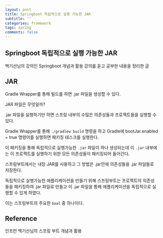 ```yaml
---
layout: post
title: Springboot 독립적으로 실행 가능한 JAR
subtitle: ''
categories: framework
tags: spring
comments: false
---
```


## Springboot 독립적으로 실행 가능한 JAR

백기선님의 강의인 Springboot 개념과 활용 강의를 듣고 공부한 내용을 정리한 글

## JAR

Gradle Wrapper를 통해 빌드를 하면 .jar 파일을 생성할 수 있다.

JAR 파일은 무엇일까?

.jar 파일을 실행하기만 하면 스프링 내부의 수많은 의존성들과 프로젝트들을 실행할 수 있다.

Gradle Wrapper를 통해 `./gradlew build` 명령을 하고 Gradle에 bootJar.enabled = true 명령어를 실행하면 패키징 테스크를 실행한다.

이 패키징을 통해 독립적으로 실행가능한 `.jar` 파일이 하나 생성되는데 이 `.jar` 내부에는 이 프로젝트를 실행하기 위한 모든 의존성들이 패키징되어 들어간다.

스프링부트에서는 내장 JAR를 사용하고 그 방법은 .jar안에 의존성들을 .jar 파일들로 저장한다.

독립적으로 실행가능한 애플리케이션을 만들기 위해 스프링부트는 프로젝트의 의존성들을 패키징하여 .jar 파일로 만들고 이 .jar 파일을 통해 애플리케이션을 독립적으로 실행할 수 있게 하였다.

이는 스프링부트의 주요한 `Goal` 중 하나이다.

## Reference

인프런 백기선님의 스프링 부트 개념과 활용
